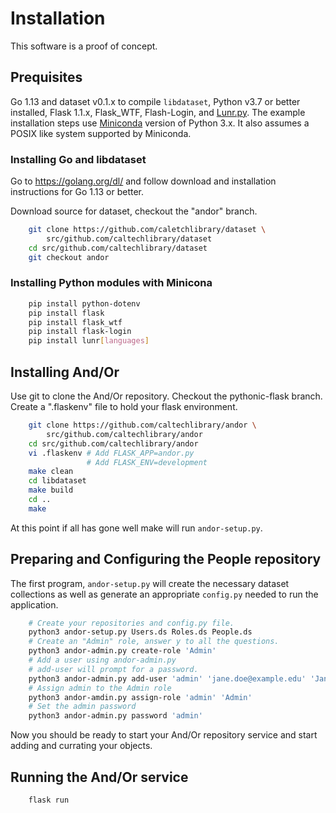 
# Installation

This software is a proof of concept. 

## Prequisites

Go 1.13 and dataset v0.1.x to compile `libdataset`, 
Python v3.7 or better installed, Flask 1.1.x, 
Flask\_WTF, Flash-Login, and 
[Lunr.py](https://lunr.readthedocs.io/en/latest/).
The example installation steps use 
[Miniconda](https://docs.conda.io/en/latest/miniconda.html "Miniconda installation page") version of Python 3.x.  It also assumes a POSIX like
system supported by Miniconda.

### Installing Go and libdataset

Go to https://golang.org/dl/ and follow download
and installation instructions for Go 1.13 or better.

Download source for dataset, checkout the "andor" branch.

```bash
    git clone https://github.com/caletchlibrary/dataset \
        src/github.com/caltechlibrary/dataset
    cd src/github.com/caltechlibrary/dataset
    git checkout andor
```

### Installing Python modules with Minicona

```bash
    pip install python-dotenv
    pip install flask
    pip install flask_wtf
    pip install flask-login
    pip install lunr[languages]
```

## Installing And/Or

Use git to clone the And/Or repository. Checkout the pythonic-flask branch.
Create a ".flaskenv" file to hold your flask environment.

```bash
    git clone https://github.com/caltechlibrary/andor \
        src/github.com/caltechlibrary/andor
    cd src/github.com/caltechlibrary/andor
    vi .flaskenv # Add FLASK_APP=andor.py  
                 # Add FLASK_ENV=development
    make clean
    cd libdataset
    make build
    cd ..
    make
```

At this point if all has gone well make will
run `andor-setup.py`.


## Preparing and Configuring the People repository

The first program, `andor-setup.py` will create the necessary dataset
collections as well as generate an appropriate `config.py` needed to run the
application.

```bash
    # Create your repositories and config.py file.
    python3 andor-setup.py Users.ds Roles.ds People.ds
    # Create an "Admin" role, answer y to all the questions.
    python3 andor-admin.py create-role 'Admin'
    # Add a user using andor-admin.py
    # add-user will prompt for a password.
    python3 andor-admin.py add-user 'admin' 'jane.doe@example.edu' 'Jane Doe'
    # Assign admin to the Admin role
    python3 andor-amdin.py assign-role 'admin' 'Admin'
    # Set the admin password
    python3 andor-admin.py password 'admin'
```

Now you should be ready to start your And/Or repository service and start
adding and currating your objects.

## Running the And/Or service

```bash
    flask run
```
